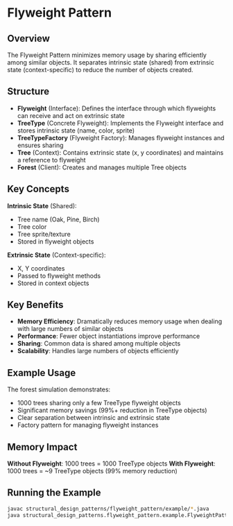# Flyweight Pattern

## Overview

The Flyweight Pattern minimizes memory usage by sharing efficiently among similar objects. It separates intrinsic state (shared) from extrinsic state (context-specific) to reduce the number of objects created.

## Structure

- **Flyweight** (Interface): Defines the interface through which flyweights can receive and act on extrinsic state
- **TreeType** (Concrete Flyweight): Implements the Flyweight interface and stores intrinsic state (name, color, sprite)
- **TreeTypeFactory** (Flyweight Factory): Manages flyweight instances and ensures sharing
- **Tree** (Context): Contains extrinsic state (x, y coordinates) and maintains a reference to flyweight
- **Forest** (Client): Creates and manages multiple Tree objects

## Key Concepts

**Intrinsic State** (Shared):
- Tree name (Oak, Pine, Birch)
- Tree color 
- Tree sprite/texture
- Stored in flyweight objects

**Extrinsic State** (Context-specific):
- X, Y coordinates
- Passed to flyweight methods
- Stored in context objects

## Key Benefits

- **Memory Efficiency**: Dramatically reduces memory usage when dealing with large numbers of similar objects
- **Performance**: Fewer object instantiations improve performance
- **Sharing**: Common data is shared among multiple objects
- **Scalability**: Handles large numbers of objects efficiently

## Example Usage

The forest simulation demonstrates:
- 1000 trees sharing only a few TreeType flyweight objects
- Significant memory savings (99%+ reduction in TreeType objects)
- Clear separation between intrinsic and extrinsic state
- Factory pattern for managing flyweight instances

## Memory Impact

**Without Flyweight**: 1000 trees = 1000 TreeType objects
**With Flyweight**: 1000 trees = ~9 TreeType objects (99% memory reduction)

## Running the Example

```bash
javac structural_design_patterns/flyweight_pattern/example/*.java
java structural_design_patterns.flyweight_pattern.example.FlyweightPatternExample
```